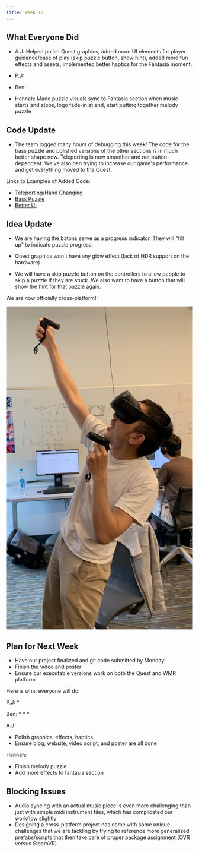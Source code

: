 ```yaml
---
title: Week 10
---
```


## What Everyone Did
* A.J: Helped polish Quest graphics, added more UI elements for player guidance/ease of play (skip puzzle button, show hint), added more fun effects and assets, implemented better haptics for the Fantasia moment.

* P.J: 

* Ben:  

* Hannah: Made puzzle visuals sync to Fantasia section when music starts and stops, logo fade-in at end, start putting together melody puzzle

## Code Update
* The team logged many hours of debugging this week! The code for the bass puzzle and polished versions of the other sections is in much better shape now. Teleporting is now smoother and not button-dependent. We've also ben trying to increase our game's performance and get everything moved to the Quest.

Links to Examples of Added Code:
* [Teleporting/Hand Changing](https://github.com/UWRealityLab/vrcapstone19sp-team7/tree/master/PhantasiaConductor/Assets/Scripts/Teleporting)
* [Bass Puzzle](https://github.com/UWRealityLab/vrcapstone19sp-team7/tree/master/PhantasiaConductor/Assets/Scripts/RadialPuzzle)
* [Better UI](https://github.com/UWRealityLab/vrcapstone19sp-team7/tree/master/PhantasiaConductor/Assets/Scripts/UI)


## Idea Update
* We are having the batons serve as a progress indicator. They will "fill up" to indicate puzzle progress.

* Quest graphics won't have any glow effect (lack of HDR support on the hardware)

* We will have a skip puzzle button on the controllers to allow people to skip a puzzle if they are stuck. We also want to have a button that will show the hint for that puzzle again.

We are now officially cross-platform!:

![PJ Quest](../assets/pjquest.JPG)



## Plan for Next Week

* Have our project finalized and git code submitted by Monday!
* Finish the video and poster
* Ensure our executable versions work on both the Quest and WMR platform

Here is what everyone will do:

P.J: 
* 


Ben:
* 
* 
*

A.J:
* Polish graphics, effects, haptics
* Ensure blog, website, video script, and poster are all done

Hannah:
* Finish melody puzzle 
* Add more effects to fantasia section 


## Blocking Issues
* Audio syncing with an actual music piece is even more challenging than just with simple midi instrument files, which has complicated our workflow slightly
* Designing a cross-platform project has come with some unique challenges that we are tackling by trying to reference more generalized prefabs/scripts that then take care of proper package assignment (OVR versus SteamVR)
